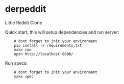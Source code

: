 derpeddit
=========

Little Reddit Clone

Quick start, this will setup dependencies and run server:

```
    # dont forget to init your environment
    pip install -r requirements.txt
    make run
    open http://localhost:8000/
```

Run specs:

```
    # dont forget to init your environment
    make spec
```
